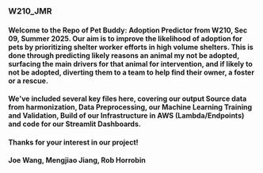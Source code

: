 ### W210_JMR

#### Welcome to the Repo of Pet Buddy: Adoption Predictor from W210, Sec 09, Summer 2025. Our aim is to improve the likelihood of adoption for pets by prioritizing shelter worker efforts in high volume shelters. This is done through predicting likely reasons an animal my not be adopted, surfacing the main drivers for that animal for intervention, and if likely to not be adopted, diverting them to a team to help find their owner, a foster or a rescue.

#### We've included several key files here, covering our output Source data from harmonization, Data Preprocessing, our Machine Learning Training and Validation, Build of our Infrastructure in AWS (Lambda/Endpoints) and code for our Streamlit Dashboards.

#### Thanks for your interest in our project!

#### Joe Wang, Mengjiao Jiang, Rob Horrobin